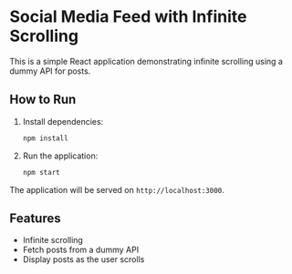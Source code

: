 
# Social Media Feed with Infinite Scrolling

This is a simple React application demonstrating infinite scrolling using a dummy API for posts.

## How to Run

1. Install dependencies:
   ```bash
   npm install
   ```

2. Run the application:
   ```bash
   npm start
   ```

The application will be served on `http://localhost:3000`.

## Features

- Infinite scrolling
- Fetch posts from a dummy API
- Display posts as the user scrolls
